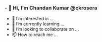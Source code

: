 ### - 👋 Hi, I’m Chandan Kumar @ckrosera
- 👀 I’m interested in ...
- 🌱 I’m currently learning ...
- 💞️ I’m looking to collaborate on ...
- 📫 How to reach me ...

<!---
ckrosera/ckrosera is a ✨ special ✨ repository because its `README.md` (this file) appears on your GitHub profile.
You can click the Preview link to take a look at your changes.
--->
